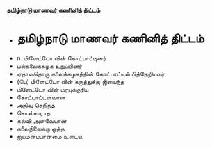 **தமிழ்நாடு மாணவர் கணினித் திட்டம்**
- # தமிழ்நாடு மாணவர் கணினித் திட்டம்
- n. பிளேட்டோ வின் கோட்பாட்டினர்
- பல்கலைக்கழக உறுப்பினர்
- ஏதாவதொரு கலைக்கழகத்தின் கோட்பாட்டில் பித்தேறியவர்
- (பெ) பிளேட்டோ வின் கருத்துக்கு இயைந்த
- பிளேட்டோ வின் மரபுக்குரிய
- கோட்பாட்டளவான
- அறிவு செறிந்த
- செயல்சாராத
- கல்வி அளவேயான
- கலைநிலைக்கு ஒத்த
- ஐயமனப்பான்மை உடைய.


